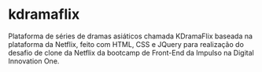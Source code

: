 # kdramaflix
Plataforma de séries de dramas asiáticos chamada KDramaFlix baseada na plataforma da Netflix, feito com HTML, CSS e JQuery para realização do desafio de clone da Netflix da bootcamp de Front-End da Impulso na Digital Innovation One.
